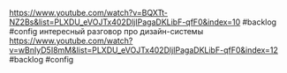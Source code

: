 https://www.youtube.com/watch?v=BQXTt-NZ2Bs&list=PLXDU_eVOJTx402DljIPagaDKLibF-qfF0&index=10 #backlog #config интересный разговор про дизайн-системы
https://www.youtube.com/watch?v=wBnIyD5I8mM&list=PLXDU_eVOJTx402DljIPagaDKLibF-qfF0&index=12 #backlog #config
